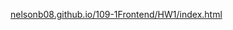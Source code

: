 [nelsonb08.github.io/109-1Frontend/HW1/index.html](nelsonb08.github.io/109-1Frontend/HW1/index.html)